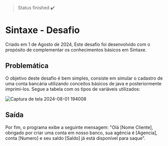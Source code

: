 > Status finished :heavy_check_mark:
# Sintaxe - Desafio

Criado em 1 de Agosto de 2024, Este desafio foi desenvolvido com o propósito de complementar os conhecimentos básicos em Sintaxe.

## Problemática

O objetivo deste desafio é bem simples, consiste em simular o cadastro de uma conta bancária utilizando conceitos básicos de java e posteriormente imprimi-los. Segue a tabela com os tipos de variáveis utilizados: 

![Captura de tela 2024-08-01 194008](https://github.com/user-attachments/assets/377036da-6a63-4afe-9096-f5df6d5540af)

## Saída
Por fim, o programa exibe a seguinte mensagem:
"Olá [Nome Cliente], obrigado por criar uma conta em nosso banco, sua agência é [Agencia], conta [Numero] e seu saldo [Saldo] já está disponível para saque".
